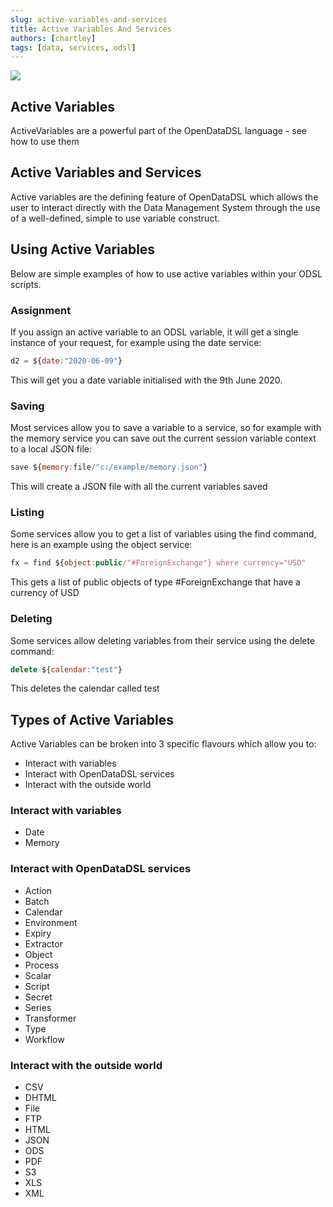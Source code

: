 ```yaml
---
slug: active-variables-and-services
title: Active Variables And Services
authors: [chartley]
tags: [data, services, odsl]
---
```


<div class="row">
  <div class="column">
    <img src="/img/blog/services.png" />
  </div>
  <div class="column">
  <h2>Active Variables</h2>  
  ActiveVariables are a powerful part of the OpenDataDSL language - see how to use them
  </div>
</div>

<!--truncate-->

## Active Variables and Services
Active variables are the defining feature of OpenDataDSL which allows the user to interact directly with the Data Management System through the use of a well-defined, simple to use variable construct.

## Using Active Variables
Below are simple examples of how to use active variables within your ODSL scripts.

### Assignment
If you assign an active variable to an ODSL variable, it will get a single instance of your request, for example using the date service:

```js
d2 = ${date:"2020-06-09"}
```

This will get you a date variable initialised with the 9th June 2020.


### Saving
Most services allow you to save a variable to a service, so for example with the memory service you can save out the current session variable context to a local JSON file:

```js
save ${memory:file/"c:/example/memory.json"}
```

This will create a JSON file with all the current variables saved


### Listing
Some services allow you to get a list of variables using the find command, here is an example using the object service:

```js
fx = find ${object:public/"#ForeignExchange"} where currency="USD"
```

This gets a list of public objects of type #ForeignExchange that have a currency of USD


### Deleting
Some services allow deleting variables from their service using the delete command:

```js
delete ${calendar:"test"}
```

This deletes the calendar called test


## Types of Active Variables
Active Variables can be broken into 3 specific flavours which allow you to:

* Interact with variables
* Interact with OpenDataDSL services
* Interact with the outside world

### Interact with variables

* Date
* Memory

### Interact with OpenDataDSL services

* Action
* Batch
* Calendar
* Environment
* Expiry
* Extractor
* Object
* Process
* Scalar
* Script
* Secret
* Series
* Transformer
* Type
* Workflow

### Interact with the outside world

* CSV
* DHTML
* File
* FTP
* HTML
* JSON
* ODS
* PDF
* S3
* XLS
* XML

